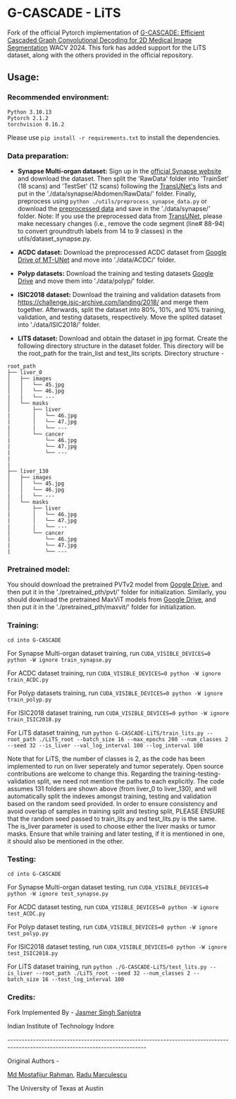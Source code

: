 # G-CASCADE - LiTS

Fork of the official Pytorch implementation of [G-CASCADE: Efficient Cascaded Graph Convolutional Decoding for 2D Medical Image Segmentation](https://openaccess.thecvf.com/content/WACV2024/html/Rahman_G-CASCADE_Efficient_Cascaded_Graph_Convolutional_Decoding_for_2D_Medical_Image_WACV_2024_paper.html) WACV 2024. 
This fork has added support for the LiTS dataset, along with the others provided in the official repository.

## Usage:
### Recommended environment:
```
Python 3.10.13
Pytorch 2.1.2
torchvision 0.16.2
```
Please use ```pip install -r requirements.txt``` to install the dependencies.

### Data preparation:
- **Synapse Multi-organ dataset:**
Sign up in the [official Synapse website](https://www.synapse.org/#!Synapse:syn3193805/wiki/89480) and download the dataset. Then split the 'RawData' folder into 'TrainSet' (18 scans) and 'TestSet' (12 scans) following the [TransUNet's](https://github.com/Beckschen/TransUNet/blob/main/datasets/README.md) lists and put in the './data/synapse/Abdomen/RawData/' folder. Finally, preprocess using ```python ./utils/preprocess_synapse_data.py``` or download the [preprocessed data](https://drive.google.com/file/d/1tGqMx-E4QZpSg2HQbVq5W3KSTHSG0hjK/view?usp=share_link) and save in the './data/synapse/' folder. 
Note: If you use the preprocessed data from [TransUNet](https://drive.google.com/drive/folders/1ACJEoTp-uqfFJ73qS3eUObQh52nGuzCd), please make necessary changes (i.e., remove the code segment (line# 88-94) to convert groundtruth labels from 14 to 9 classes) in the utils/dataset_synapse.py. 

- **ACDC dataset:**
Download the preprocessed ACDC dataset from [Google Drive of MT-UNet](https://drive.google.com/file/d/13qYHNIWTIBzwyFgScORL2RFd002vrPF2/view) and move into './data/ACDC/' folder.

- **Polyp datasets:**
Download the training and testing datasets [Google Drive](https://drive.google.com/file/d/1pFxb9NbM8mj_rlSawTlcXG1OdVGAbRQC/view?usp=sharing) and move them into './data/polyp/' folder.

- **ISIC2018 dataset:**
Download the training and validation datasets from https://challenge.isic-archive.com/landing/2018/ and merge them together. Afterwards, split the dataset into 80%, 10%, and 10% training, validation, and testing datasets, respectively. Move the splited dataset into './data/ISIC2018/' folder. 

- **LITS dataset:**
Download and obtain the dataset in jpg format. Create the following directory structure in the dataset folder. This directory will be the root_path for the train_list and test_lits scripts.
Directory structure -
```text
root_path
├── liver_0
│   ├── images
│   │   └── 45.jpg
│   │   └── 46.jpg
|   |   └── ---
│   └── masks
│       ├── liver
|       │   └── 46.jpg
|       │   └── 47.jpg
|       |   └── ---
│       └── cancer
|           └── 46.jpg
|           └── 47.jpg
|           └── ---
|
|
├── liver_130
│   ├── images
│   │   └── 45.jpg
│   │   └── 46.jpg
|   |   └── ---
│   └── masks
│       ├── liver
|       │   └── 46.jpg
|       │   └── 47.jpg
|       |   └── ---
│       └── cancer
|           └── 46.jpg
|           └── 47.jpg
|           └── ---
```


### Pretrained model:
You should download the pretrained PVTv2 model from [Google Drive](https://drive.google.com/drive/folders/1Eu8v9vMRvt-dyCH0XSV2i77lAd62nPXV?usp=sharing), and then put it in the './pretrained_pth/pvt/' folder for initialization. Similarly, you should download the pretrained MaxViT models from [Google Drive](https://drive.google.com/drive/folders/1k-s75ZosvpRGZEWl9UEpc_mniK3nL2xq?usp=share_link), and then put it in the './pretrained_pth/maxvit/' folder for initialization.

### Training:
```
cd into G-CASCADE
```

For Synapse Multi-organ dataset training, run ```CUDA_VISIBLE_DEVICES=0 python -W ignore train_synapse.py```

For ACDC dataset training, run ```CUDA_VISIBLE_DEVICES=0 python -W ignore train_ACDC.py```

For Polyp datasets training, run ```CUDA_VISIBLE_DEVICES=0 python -W ignore train_polyp.py```

For ISIC2018 dataset training, run ```CUDA_VISIBLE_DEVICES=0 python -W ignore train_ISIC2018.py```

For LiTS dataset training, run ```python G-CASCADE-LiTS/train_lits.py --root_path ./LiTS_root --batch_size 16 --max_epochs 200 --num_classes 2 --seed 32 --is_liver --val_log_interval 100 --log_interval 100```

Note that for LiTS, the number of classes is 2, as the code has been implemented to run on liver seperately and tumor seperately. Open source contributions are welcome to change this.
Regarding the training-testing-validation split, we need not mention the paths to each explicitly. The code assumes 131 folders are shown above (from liver_0 to liver_130), and will automatically split the indexes amongst training, testing and validation based on the random seed provided. In order to ensure consistency and avoid overlap of samples in training split and testing split, PLEASE ENSURE that the random seed passed to train_lits.py and test_lits.py is the same.
The is_liver parameter is used to choose either the liver masks or tumor masks. Ensure that while training and later testing, if it is mentioned in one, it should also be mentioned in the other.

### Testing:
```
cd into G-CASCADE 
```

For Synapse Multi-organ dataset testing, run ```CUDA_VISIBLE_DEVICES=0 python -W ignore test_synapse.py```

For ACDC dataset testing, run ```CUDA_VISIBLE_DEVICES=0 python -W ignore test_ACDC.py```

For Polyp dataset testing, run ```CUDA_VISIBLE_DEVICES=0 python -W ignore test_polyp.py```

For ISIC2018 dataset testing, run ```CUDA_VISIBLE_DEVICES=0 python -W ignore test_ISIC2018.py```

For LiTS dataset training, run ```python ./G-CASCADE-LiTS/test_lits.py --is_liver --root_path ./LiTS_root --seed 32 --num_classes 2 --batch_size 16 --test_log_interval 100```

### Credits:

Fork Implemented By -
[Jasmer Singh Sanjotra](https://github.com/TheAlphaJas)
<p> Indian Institute of Technology Indore</p>
 -------------------------------------------------------------------------------------------------------------------------------
 
 
 Original Authors - 
 
[Md Mostafijur Rahman](https://github.com/mostafij-rahman), [Radu Marculescu](https://radum.ece.utexas.edu/)
<p>The University of Texas at Austin</p>
